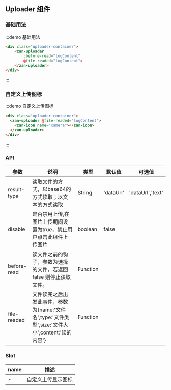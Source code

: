 <style>
.uploader-container {
  padding: 5px 15px;
}
</style>
<script>
export default {
  methods: {
    logContent(file) {
      console.log(file)
    }
  }
};  
</script>
## Uploader 组件

### 基础用法

:::demo 基础用法
```html
<div class="uploader-container">
    <zan-uploader 
        :before-read="logContent"
        @file-readed="logContent">
    </zan-uploader>
</div>
```
:::
### 自定义上传图标
:::demo 自定义上传图标
```html
<div class="uploader-container">
  <zan-uploader @file-readed="logContent">
    <zan-icon name="camera"></zan-icon>
  </zan-uploader>
</div>
```
:::


### API

| 参数       | 说明      | 类型       | 默认值       | 可选值       |
|-----------|-----------|-----------|-------------|-------------|
| result-type | 读取文件的方式，以base64的方式读取；以文本的方式读取 | String  | 'dataUrl'          | 'dataUrl','text'          |
| disable | 是否禁用上传,在图片上传期间设置为true，禁止用户点击此组件上传图片 | boolean  | false          |           |
| before-read | 读文件之前的钩子，参数为选择的文件，若返回 false 则停止读取文件。 | Function  |           |  |
| file-readed | 文件读完之后出发此事件，参数为{name:'文件名',type:'文件类型',size:'文件大小',content:'读的内容'} | Function  |           |  |

### Slot

| name       | 描述      |
|-----------|-----------|
| - | 自定义上传显示图标 |

